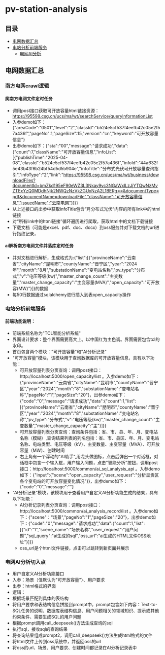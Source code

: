 # pv-station-analysis

## 目录
- [电网数据汇总](#电网数据汇总)
- [电站分析前端服务](#电站分析前端服务)
  - [电网AI分析](#电网AI分析)


## 电网数据汇总

### 南方电网crawl逻辑
 #### 爬南方电网文件定时任务
  * 调用post接口获取可开放容量html链接资源：https://95598.csg.cn/ucs/ma/wt/searchService/queryInformationList
   * 入参demo如下：{"areaCode":"0501","level":"2","classId":"b524e5cf537f4eefb42c05e2f57a436f","pageNo":1,"pageSize":15,"version":"cn","keyword":"可开放容量信息"}
   * 出参demo如下：{"sta":"00","message":"请求成功","data":{"count":7,"className":"可开放容量信息","infoList":[{"publishTime":"2025-04-08","classId":"b524e5cf537f4eefb42c05e2f57a436f","infoId":"44a632f5e43b43f6b24bf54d5d5b904e","infoTitle":"分布式光伏可开放容量查询指引","infoType":"2","link":"https://95598.csg.cn/ucs/ma/wt/business/downloadFiles?documentId=bmZkd195eF90eWZ3L3Nkay9vc3NGaWxlLzJjYTQwNzMyZTExYzQ0MDdhNjk2NWQzNzVkZGUxNzA2L1BERg==&documentType=pdf&documentName=downloadFile","className":"可开放容量信息","issuedName":"云南电网"}]}}
  * 从上述接口的出参中获取infoTitle包含“月分布式光伏”内容的所有link中的html链接
  * 对“所有link中的html链接”循环遍历进行爬取，获取html中的文档下载链接
  * 下载文档（可能是excel、pdf、doc、docx）到oss服务并对下载文档的url进行指纹记录，
 #### ai解析南方电网文件并落库定时任务
  * 并对文档进行解析，生成格式为:{"list":[{"provinceName":"云南省","cityName":"昆明市","countyName":"晋宁区","year":"2024年","month":"8月","substationName":"变电站名称","pv_type":"分布式","v":"电压等级(kw)","master_change_count":"主变数量","master_change_capacity":"主变容量(MVA)","open_capacity":"可开放容(MW)"}]}的数据
  * 每50行数据通过sqlalchemy进行插入到表open_capacity操作

### 电站分析前端服务
#### 前端功能说明：
 * 前端系统名称为"TCL智能分析系统"
 * 界面设计要求：整个界面需要高大上。以中国红为主色调。界面需要包含tcl的水印。
 * 首页包含两个模块："可开放容量"和"AI分析记录"
 * "可开放容量"模块，该模块用于查询数据库的可开放容量信息，具有以下功能：
   *  可开放容量列表分页查询：调用post接口：http://localhost:5000/open_capacity/list  。入参demo如下：{"provinceName":"云南省","cityName":"昆明市","countyName":"晋宁区","year":"2024","month":"8","substationName":"变电站名称","pageNo":"1","pageSize":"20"}，出参demo如下：{"code":"0","message":"请求成功","data":{"count":1,"list":[{"provinceName":"云南省","cityName":"昆明市","countyName":"晋宁区","year":"2024","month":"8","substationName":"变电站名称","pv_type":"分布式","v":"电压等级(kw)","master_change_count":"主变数量","master_change_capacity":"主"}]}}
   *  可开放容量列表分页查询：查询条件包括：省、市、县、年、月、变电站名称（模糊）,查询结果列表的列名包括：省、市、县区、年、月、变电站名称、电站类型、电压等级（kV）、主变数量、主变容量（MVA）、可开放容量（MW）、创建时间
   *  右上角有一个浮动的"AI助手",用龙头做图标，点击后弹出一个对话框，对话框中包含一个输入框，用户输入问题，点击"智能分析"按钮，调用post接口：http://localhost:5000/common/ai_sql_analysis_api  。入参demo如下：{"input":{"scene":"open_capacity","user_request":"分析呈贡区各个变电站的可开放容量变化情况"}}，出参demo如下：{"code":"0","message":""}
 * "AI分析记录"模块，该模块用于查看用户自定义AI分析功能生成的结果，具有以下功能：
   *  AI分析记录列表分页查询：调用post接口：http://localhost:5000/common/ai_analysis_record/list  。入参demo如下：{"scene"："场景","pageNo":"1","pageSize":"20"}，出参demo如下：{"code":"0","message":"请求成功","data":{"count":1,"list":[{"id":"1","scene_name":"场景名称","user_request":"用户问题","sql_query":"ai生成的sql","oss_url":"ai生成的HTML文件OSS地址"}]}}
   *  oss_url是个html文件链接，点击可以跳转到新页面并展示

### 电网AI分析切入点
 * 用户自定义AI分析功能接口
  * 入参：场景（值默认为"可开放容量"）、用户要求
  * 出参：html格式的界面
  * 逻辑：
   * 根据场景匹配到具体的表结构
   * 将用户要求和表结构信息拼接到prompt中，prompt包含如下内容：Text-to-SQL任务的说明、数据库表结构信息、用户问题相关的领域知识、提示或其他约束条件、需要生成SQL的用户问题
   * 根据prompt调用call_deepseek()方法生成查询的sql
   * 执行sql，接收sql的查询结果
   * 将查询结果组成prompt2，调用call_deepseek()方法生成html格式的文件
   * 将html文件上传到oss系统中，并返回oss的url
   * 将oss的url、场景、用户要求、创建时间都记录在AI分析记录表中